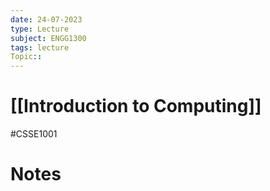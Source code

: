 ```yaml
---
date: 24-07-2023
type: Lecture
subject: ENGG1300
tags: lecture
Topic:: 
---
```

# [[Introduction to Computing]]
#CSSE1001
# Notes


